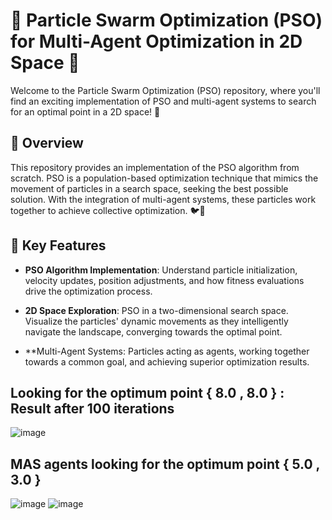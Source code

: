 # 🌌 Particle Swarm Optimization (PSO) for Multi-Agent Optimization in 2D Space 🚀

Welcome to the Particle Swarm Optimization (PSO) repository, where you'll find an exciting implementation of PSO and multi-agent systems to search for an optimal point in a 2D space! 🌟

## 📖 Overview

This repository provides an implementation of the PSO algorithm from scratch. PSO is a population-based optimization technique that mimics the movement of particles in a search space, seeking the best possible solution. With the integration of multi-agent systems, these particles work together to achieve collective optimization. 🐦💪

## 🚀 Key Features

- **PSO Algorithm Implementation**: Understand particle initialization, velocity updates, position adjustments, and how fitness evaluations drive the optimization process.

- **2D Space Exploration**:  PSO in a two-dimensional search space. Visualize the particles' dynamic movements as they intelligently navigate the landscape, converging towards the optimal point.

- **Multi-Agent Systems: Particles acting as agents, working together towards a common goal, and achieving superior optimization results.

## Looking for the optimum point { 8.0 , 8.0 } : Result after 100 iterations 
![image](https://github.com/Mansouri-Anas/PSOApplicationWithMAS/assets/106403012/6b63b09e-87cb-4e99-81ef-b1525317b42b)

## MAS agents looking for the optimum point { 5.0 , 3.0 }
![image](https://github.com/Mansouri-Anas/PSOApplicationWithMAS/assets/106403012/da080478-4f88-4986-94d2-21b9382dc862)
![image](https://github.com/Mansouri-Anas/PSOApplicationWithMAS/assets/106403012/f94e6267-57e3-4fdf-9d21-f81e5f55da51)

